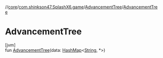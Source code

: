 //[core](../../../index.md)/[com.shinkson47.SplashX6.game](../index.md)/[AdvancementTree](index.md)/[AdvancementTree](-advancement-tree.md)

# AdvancementTree

[jvm]\
fun [AdvancementTree](-advancement-tree.md)(data: [HashMap](https://kotlinlang.org/api/latest/jvm/stdlib/kotlin.collections/-hash-map/index.html)&lt;[String](https://kotlinlang.org/api/latest/jvm/stdlib/kotlin/-string/index.html), *&gt;)
